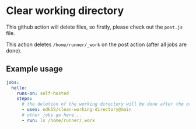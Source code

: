 # Clear working directory

This github action will delete files, so firstly, please check out the `post.js` file.

This action deletes `/home/runner/_work` on the post action (after all jobs are done).

## Example usage

```yml
jobs:
  hello:
    runs-on: self-hosted
    steps:
      # the deletion of the working directory will be done after the other jobs are finished
      - uses: edk55/clean-working-directory@main
      # other jobs go here...
      - run: ls /home/runner/_work
```
